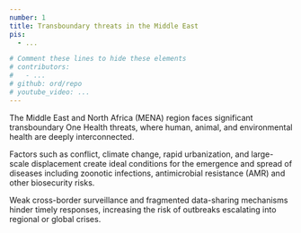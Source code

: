 ```yaml
---
number: 1
title: Transboundary threats in the Middle East
pis:
  - ...

# Comment these lines to hide these elements
# contributors:
#   - ...
# github: ord/repo
# youtube_video: ...
---
```


The Middle East and North Africa (MENA) region faces significant transboundary One Health threats, where human, animal, and environmental health are deeply interconnected.

Factors such as conflict, climate change, rapid urbanization, and large-scale displacement create ideal conditions for the emergence and spread of diseases including zoonotic infections, antimicrobial resistance (AMR) and other biosecurity risks.

Weak cross-border surveillance and fragmented data-sharing mechanisms hinder timely responses, increasing the risk of outbreaks escalating into regional or global crises.
